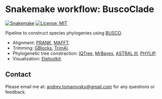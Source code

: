 # Snakemake workflow: BuscoClade

[![Snakemake](https://img.shields.io/badge/snakemake-≥6.1.0-brightgreen.svg)](https://snakemake.github.io)
[![License: MIT](https://img.shields.io/badge/License-MIT-yellow.svg)](https://opensource.org/licenses/MIT)

Pipeline to construct species phylogenies using [BUSCO](https://busco.ezlab.org/).

- Alignment: [PRANK](http://wasabiapp.org/software/prank/), [MAFFT](https://mafft.cbrc.jp/alignment/software/).
- Trimming: [GBlocks](https://academic.oup.com/mbe/article/17/4/540/1127654), [TrimAl](http://trimal.cgenomics.org/).
- Phylogenetic tree constraction: [IQTree](http://www.iqtree.org/), [MrBayes](https://nbisweden.github.io/MrBayes/), [ASTRAL III](https://bmcbioinformatics.biomedcentral.com/articles/10.1186/s12859-018-2129-y), [PHYLIP](https://phylipweb.github.io/phylip/).
- Visualization: [Etetoolkit](http://etetoolkit.org/).

## Contact

Please email me at: <andrey.tomarovsky@gmail.com> for any questions or feedback.

